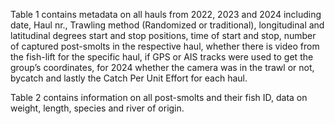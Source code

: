 Table 1 contains metadata on all hauls from 2022, 2023 and 2024 including date, Haul nr., Trawling method (Randomized or traditional), longitudinal and latitudinal degrees start and stop positions, time of start and stop, number of captured post-smolts in the respective haul, whether there is video from the fish-lift for the specific haul, if GPS or AIS tracks were used to get the group’s coordinates, for 2024 whether the camera was in the trawl or not, bycatch and lastly the Catch Per Unit Effort for each haul.

Table 2 contains information on all post-smolts and their fish ID, data on weight, length, species and river of origin.
